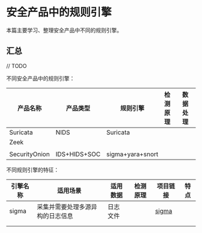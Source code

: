 # 安全产品中的规则引擎

本篇主要学习、整理安全产品中不同的规则引擎。

## 汇总

// TODO

不同安全产品中的规则引擎：

| 产品名称      | 产品类型     | 规则引擎         | 检测原理 |      | 数据处理 |      |
| ------------- | ------------ | ---------------- | -------- | ---- | -------- | ---- |
| Suricata      | NIDS         | Suricata         |          |      |          |      |
| Zeek          |              |                  |          |      |          |      |
|               |              |                  |          |      |          |      |
| SecurityOnion | IDS+HIDS+SOC | sigma+yara+snort |          |      |          |      |

不同规则引擎的特征：

| 引擎名称 | 适用场景                         | 适用数据 | 检测原理 | 项目链接                                  | 特点 |
| -------- | -------------------------------- | -------- | -------- | ----------------------------------------- | ---- |
| sigma    | 采集并需要处理多源异构的日志信息 | 日志文件 |          | [sigma](https://github.com/SigmaHQ/sigma) |      |
|          |                                  |          |          |                                           |      |
|          |                                  |          |          |                                           |      |

